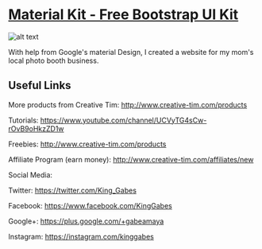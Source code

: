 # [Material Kit - Free Bootstrap UI Kit](http://demos.creative-tim.com/material-kit/index.html)

![alt text](http://s3.amazonaws.com/creativetim_bucket/products/38/original/opt_mk_thumbnail.jpg "Material Kit Free")

With help from Google's material Design, I created a website for my mom's local photo booth business. 


## Useful Links

More products from Creative Tim: <http://www.creative-tim.com/products>

Tutorials: <https://www.youtube.com/channel/UCVyTG4sCw-rOvB9oHkzZD1w>

Freebies: <http://www.creative-tim.com/products>

Affiliate Program (earn money): <http://www.creative-tim.com/affiliates/new>

Social Media:

Twitter: <https://twitter.com/King_Gabes>

Facebook: <https://www.facebook.com/KingGabes>

Google+: <https://plus.google.com/+gabeamaya>

Instagram: <https://instagram.com/kinggabes>
